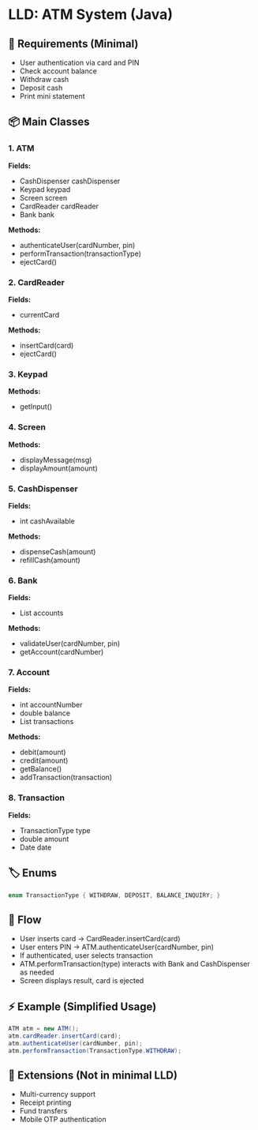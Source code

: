 # LLD: ATM System (Java)

## 🎯 Requirements (Minimal)
- User authentication via card and PIN
- Check account balance
- Withdraw cash
- Deposit cash
- Print mini statement

## 📦 Main Classes

### 1. ATM
**Fields:**
- CashDispenser cashDispenser
- Keypad keypad
- Screen screen
- CardReader cardReader
- Bank bank

**Methods:**
- authenticateUser(cardNumber, pin)
- performTransaction(transactionType)
- ejectCard()

### 2. CardReader
**Fields:**
- currentCard

**Methods:**
- insertCard(card)
- ejectCard()

### 3. Keypad
**Methods:**
- getInput()

### 4. Screen
**Methods:**
- displayMessage(msg)
- displayAmount(amount)

### 5. CashDispenser
**Fields:**
- int cashAvailable

**Methods:**
- dispenseCash(amount)
- refillCash(amount)

### 6. Bank
**Fields:**
- List<Account> accounts

**Methods:**
- validateUser(cardNumber, pin)
- getAccount(cardNumber)

### 7. Account
**Fields:**
- int accountNumber
- double balance
- List<Transaction> transactions

**Methods:**
- debit(amount)
- credit(amount)
- getBalance()
- addTransaction(transaction)

### 8. Transaction
**Fields:**
- TransactionType type
- double amount
- Date date

## 🏷️ Enums
```java
enum TransactionType { WITHDRAW, DEPOSIT, BALANCE_INQUIRY; }
```

## 🔑 Flow
- User inserts card → CardReader.insertCard(card)
- User enters PIN → ATM.authenticateUser(cardNumber, pin)
- If authenticated, user selects transaction
- ATM.performTransaction(type) interacts with Bank and CashDispenser as needed
- Screen displays result, card is ejected

## ⚡ Example (Simplified Usage)
```java
ATM atm = new ATM();
atm.cardReader.insertCard(card);
atm.authenticateUser(cardNumber, pin);
atm.performTransaction(TransactionType.WITHDRAW);
```

## 🚀 Extensions (Not in minimal LLD)
- Multi-currency support
- Receipt printing
- Fund transfers
- Mobile OTP authentication
